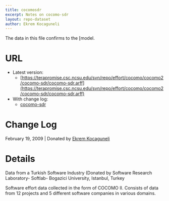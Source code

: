 ```yaml
---
title: cocomosdr
excerpt: Notes on cocomo-sdr
layout: repo-dataset
author: Ekrem Kocaguneli
---
```




The data in this file confirms to the [model.

# URL

  * Latest version:
    * [https://terapromise.csc.ncsu.edu/svn/repo/effort/cocomo/cocomo2/cocomo-sdr/cocomo-sdr.arff](https://terapromise.csc.ncsu.edu/svn/repo/effort/cocomo/cocomo2/cocomo-sdr/cocomo-sdr.arff)
  * With change log:
    * [cocomo-sdr](https://terapromise.csc.ncsu.edu/svn/repo/effort/cocomo/cocomo2/cocomo-sdr/)

# Change Log

February 19, 2009 | Donated by [Ekrem Kocaguneli](/repo/people/data-donors/promise3.html)

# Details

Data from a Turkish Software Industry (Donated by Software Research Laboratory- Softlab-
              Bogazici University, Istanbul, Turkey

Software effort data collected in the form of COCOMO II.
Consists of data from 12 projects and 5 different software companies in various domains.
